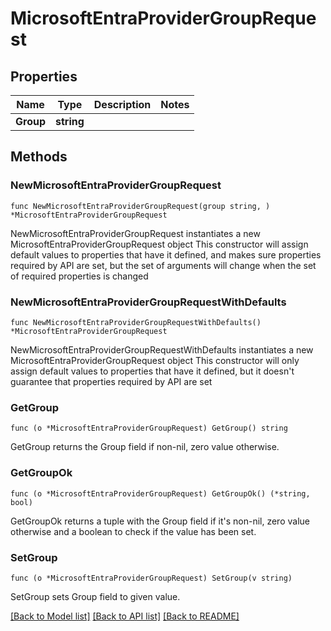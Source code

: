 # MicrosoftEntraProviderGroupRequest

## Properties

Name | Type | Description | Notes
------------ | ------------- | ------------- | -------------
**Group** | **string** |  | 

## Methods

### NewMicrosoftEntraProviderGroupRequest

`func NewMicrosoftEntraProviderGroupRequest(group string, ) *MicrosoftEntraProviderGroupRequest`

NewMicrosoftEntraProviderGroupRequest instantiates a new MicrosoftEntraProviderGroupRequest object
This constructor will assign default values to properties that have it defined,
and makes sure properties required by API are set, but the set of arguments
will change when the set of required properties is changed

### NewMicrosoftEntraProviderGroupRequestWithDefaults

`func NewMicrosoftEntraProviderGroupRequestWithDefaults() *MicrosoftEntraProviderGroupRequest`

NewMicrosoftEntraProviderGroupRequestWithDefaults instantiates a new MicrosoftEntraProviderGroupRequest object
This constructor will only assign default values to properties that have it defined,
but it doesn't guarantee that properties required by API are set

### GetGroup

`func (o *MicrosoftEntraProviderGroupRequest) GetGroup() string`

GetGroup returns the Group field if non-nil, zero value otherwise.

### GetGroupOk

`func (o *MicrosoftEntraProviderGroupRequest) GetGroupOk() (*string, bool)`

GetGroupOk returns a tuple with the Group field if it's non-nil, zero value otherwise
and a boolean to check if the value has been set.

### SetGroup

`func (o *MicrosoftEntraProviderGroupRequest) SetGroup(v string)`

SetGroup sets Group field to given value.



[[Back to Model list]](../README.md#documentation-for-models) [[Back to API list]](../README.md#documentation-for-api-endpoints) [[Back to README]](../README.md)


